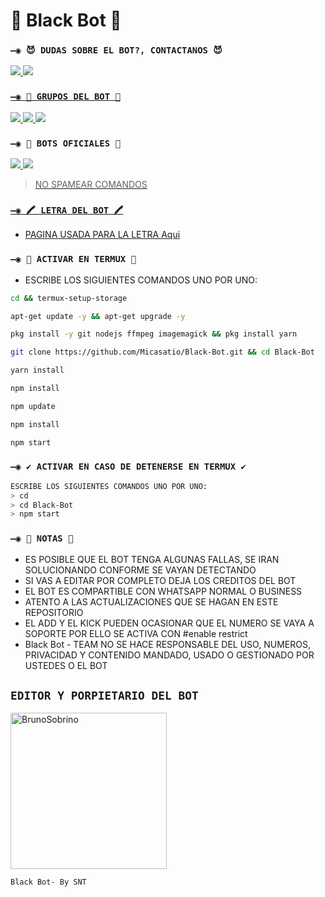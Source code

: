 # 🔶 Black Bot 🔶

### `—◉ 😈 DUDAS SOBRE EL BOT?, CONTACTANOS 😈`
<a href="http://wa.me/595983186566" target="blank"><img src="https://img.shields.io/badge/CREADOR.1-25D366?style=for-the-badge&logo=whatsapp&logoColor=white" />
<a href="http://wa.me/524531106422" target="blank"><img src="https://img.shields.io/badge/creador.2-25D366?style=for-the-badge&logo=whatsapp&logoColor=white" />

### `—◉ 💟 GRUPOS DEL BOT 💟`

<a href="https://chat.whatsapp.com/FLRXWxEoS5nCn2yZxgPgVS" target="blank"><img src="https://img.shields.io/badge/GRUPO-25D366?style=for-the-badge&logo=whatsapp&logoColor=white" />
</a>
<a href="https://chat.whatsapp.com/GxxpMawzPaW6MR0p2vH432" target="blank"><img src="https://img.shields.io/badge/GRUPO-25D366?style=for-the-badge&logo=whatsapp&logoColor=white" />
</a>
<a href="https://chat.whatsapp.com/CntRn9MHu6oI29HWU6tVrC" target="blank"><img src="https://img.shields.io/badge/GRUPO_-25D366?style=for-the-badge&logo=whatsapp&logoColor=white" />
</a>



### `—◉ 🤖 BOTS OFICIALES 🤖`

<a href="https://api.whatsapp.com/send/?phone=12514941266&text&type=phone_number&app_absent=0" target="blank"><img src="https://img.shields.io/badge/BOT-OFICIAL.1-25D366?style=for-the-badge&logo=whatsapp&logoColor=white" />
<a href="https://api.whatsapp.com/send/?phone=15595272586&text&type=phone_number&app_absent=0" target="blank"><img src="https://img.shields.io/badge/BOT-OFICIAL.2-25D366?style=for-the-badge&logo=whatsapp&logoColor=white" />
 > NO SPAMEAR COMANDOS


### `—◉ 🖍 LETRA DEL BOT 🖍`
- PAGINA USADA PARA LA LETRA [Aqui](https://smiley.cool/es/weirdmaker.php)



### `—◉ 👾 ACTIVAR EN TERMUX 👾` 
- ESCRIBE LOS SIGUIENTES COMANDOS UNO POR UNO:
```bash
cd && termux-setup-storage
```

```bash
apt-get update -y && apt-get upgrade -y
```

```bash
pkg install -y git nodejs ffmpeg imagemagick && pkg install yarn
```

```bash
git clone https://github.com/Micasatio/Black-Bot.git && cd Black-Bot
```

```bash
yarn install
```

```bash
npm install
```

```bash
npm update
```

```bash
npm install
```

```bash
npm start
```

### `—◉ ✔️ ACTIVAR EN CASO DE DETENERSE EN TERMUX ✔️`
```bash
ESCRIBE LOS SIGUIENTES COMANDOS UNO POR UNO:
> cd 
> cd Black-Bot
> npm start
```




### `—◉ 📝 NOTAS 📝`
- ES POSIBLE QUE EL BOT TENGA ALGUNAS FALLAS, SE IRAN SOLUCIONANDO CONFORME SE VAYAN DETECTANDO
- SI VAS A EDITAR POR COMPLETO DEJA LOS CREDITOS DEL BOT 
- EL BOT ES COMPARTIBLE CON WHATSAPP NORMAL O BUSINESS
- ATENTO A LAS ACTUALIZACIONES QUE SE HAGAN EN ESTE REPOSITORIO
- EL ADD Y EL KICK PUEDEN OCASIONAR QUE EL NUMERO SE VAYA A SOPORTE POR ELLO SE ACTIVA CON #enable restrict 
- Black Bot - TEAM NO SE HACE RESPONSABLE DEL USO, NUMEROS, PRIVACIDAD Y CONTENIDO MANDADO, USADO O GESTIONADO POR USTEDES O EL BOT


## `EDITOR Y PORPIETARIO DEL BOT` 
<a href="https://github.com/Micasatio"><img src="https://github.com/Micasatio.png" width="250" height="250" alt="BrunoSobrino"/></a>
  
`Black Bot- By SNT`
